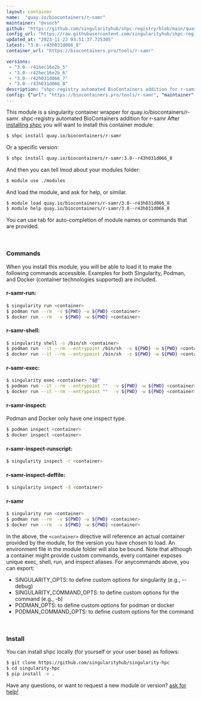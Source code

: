 ```yaml
---
layout: container
name:  "quay.io/biocontainers/r-samr"
maintainer: "@vsoch"
github: "https://github.com/singularityhub/shpc-registry/blob/main/quay.io/biocontainers/r-samr/container.yaml"
config_url: "https://raw.githubusercontent.com/singularityhub/shpc-registry/main/quay.io/biocontainers/r-samr/container.yaml"
updated_at: "2023-11-23 03:51:37.725305"
latest: "3.0--r43h031d066_8"
container_url: "https://biocontainers.pro/tools/r-samr"

versions:
 - "3.0--r41hec16e2b_5"
 - "3.0--r42hec16e2b_6"
 - "3.0--r42h031d066_7"
 - "3.0--r43h031d066_8"
description: "shpc-registry automated BioContainers addition for r-samr"
config: {"url": "https://biocontainers.pro/tools/r-samr", "maintainer": "@vsoch", "description": "shpc-registry automated BioContainers addition for r-samr", "latest": {"3.0--r43h031d066_8": "sha256:e6c49c715f4121a2e86bc61d91c3752457a70634778b99e558e5e1952c4d8854"}, "tags": {"3.0--r41hec16e2b_5": "sha256:a239cf260718c3285f25d9a3954d246dfd2bc6ed44826843720a0dbb45d95f68", "3.0--r42hec16e2b_6": "sha256:598dcdf87e158d871857594b289b8a378758bc4cd0f1024efb2eba6a9ea08e95", "3.0--r42h031d066_7": "sha256:3479c46b04e9d2e47876ffa2b134c79aa1e329cf42b3f96fb3def2b2e359d1a5", "3.0--r43h031d066_8": "sha256:e6c49c715f4121a2e86bc61d91c3752457a70634778b99e558e5e1952c4d8854"}, "docker": "quay.io/biocontainers/r-samr"}
---
```


This module is a singularity container wrapper for quay.io/biocontainers/r-samr.
shpc-registry automated BioContainers addition for r-samr
After [installing shpc](#install) you will want to install this container module:


```bash
$ shpc install quay.io/biocontainers/r-samr
```

Or a specific version:

```bash
$ shpc install quay.io/biocontainers/r-samr:3.0--r43h031d066_8
```

And then you can tell lmod about your modules folder:

```bash
$ module use ./modules
```

And load the module, and ask for help, or similar.

```bash
$ module load quay.io/biocontainers/r-samr/3.0--r43h031d066_8
$ module help quay.io/biocontainers/r-samr/3.0--r43h031d066_8
```

You can use tab for auto-completion of module names or commands that are provided.

<br>

### Commands

When you install this module, you will be able to load it to make the following commands accessible.
Examples for both Singularity, Podman, and Docker (container technologies supported) are included.

#### r-samr-run:

```bash
$ singularity run <container>
$ podman run --rm  -v ${PWD} -w ${PWD} <container>
$ docker run --rm  -v ${PWD} -w ${PWD} <container>
```

#### r-samr-shell:

```bash
$ singularity shell -s /bin/sh <container>
$ podman run --it --rm --entrypoint /bin/sh  -v ${PWD} -w ${PWD} <container>
$ docker run --it --rm --entrypoint /bin/sh  -v ${PWD} -w ${PWD} <container>
```

#### r-samr-exec:

```bash
$ singularity exec <container> "$@"
$ podman run --it --rm --entrypoint ""  -v ${PWD} -w ${PWD} <container> "$@"
$ docker run --it --rm --entrypoint ""  -v ${PWD} -w ${PWD} <container> "$@"
```

#### r-samr-inspect:

Podman and Docker only have one inspect type.

```bash
$ podman inspect <container>
$ docker inspect <container>
```

#### r-samr-inspect-runscript:

```bash
$ singularity inspect -r <container>
```

#### r-samr-inspect-deffile:

```bash
$ singularity inspect -d <container>
```



#### r-samr

```bash
$ singularity run <container>
$ podman run --rm  -v ${PWD} -w ${PWD} <container>
$ docker run --rm  -v ${PWD} -w ${PWD} <container>
```


In the above, the `<container>` directive will reference an actual container provided
by the module, for the version you have chosen to load. An environment file in the
module folder will also be bound. Note that although a container
might provide custom commands, every container exposes unique exec, shell, run, and
inspect aliases. For anycommands above, you can export:

 - SINGULARITY_OPTS: to define custom options for singularity (e.g., --debug)
 - SINGULARITY_COMMAND_OPTS: to define custom options for the command (e.g., -b)
 - PODMAN_OPTS: to define custom options for podman or docker
 - PODMAN_COMMAND_OPTS: to define custom options for the command

<br>

### Install

You can install shpc locally (for yourself or your user base) as follows:

```bash
$ git clone https://github.com/singularityhub/singularity-hpc
$ cd singularity-hpc
$ pip install -e .
```

Have any questions, or want to request a new module or version? [ask for help!](https://github.com/singularityhub/singularity-hpc/issues)